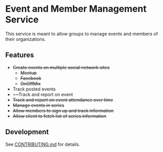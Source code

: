 # Event and Member Management Service

This service is meant to allow groups to manage events and members of their organizations.

## Features

- ~~Create events on multiple social network sites~~
  - ~~Meetup~~
  - ~~Facebook~~
  - ~~OnOffMix~~
- Track posted events
- ~~Track and report on event 
- ~~Track and report on event attendance over time~~
- ~~Manage events in series~~
- ~~Allow members to sign up and track information~~
- ~~Allow client to fetch list of series information~~

## Development

See [CONTRIBUTING.md](./CONTRIBUTING.md) for details.

